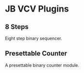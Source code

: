 # JB VCV Plugins

## 8 Steps
Eight step binary sequencer.

## Presettable Counter
A presettable binary counter module.


